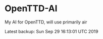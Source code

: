 # OpenTTD-AI
My AI for OpenTTD, will use primarily air

Latest backup: Sun Sep 29 16:13:01 UTC 2019

